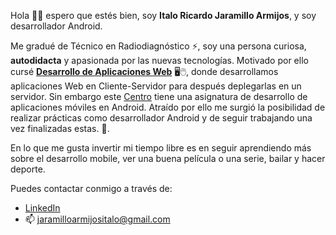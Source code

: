 Hola 🙋‍♂️ espero que estés bien, soy **Italo Ricardo Jaramillo Armijos**, y soy desarrollador Android. <br />

Me gradué de Técnico en Radiodiagnóstico ⚡, soy una persona curiosa, **autodidacta** y apasionada por las nuevas tecnologías. Motivado por ello cursé **[Desarrollo de Aplicaciones Web](https://www.centronelson.org/)** 🖥🖱, donde desarrollamos aplicaciones Web en Cliente-Servidor para después deplegarlas en un servidor. Sin embargo este [Centro](https://www.centronelson.org/) tiene una asignatura de desarrollo de aplicaciones móviles en Android. Atraído por ello me surgió la posibilidad de realizar prácticas como desarrollador Android y de seguir trabajando una vez finalizadas estas. 📲. <br />

En lo que me gusta invertir mi tiempo libre es en seguir aprendiendo más sobre el desarrollo mobile, ver una buena película o una serie, bailar y hacer deporte. 

Puedes contactar conmigo a través de: <br/>
- [LinkedIn](https://www.linkedin.com/in/italo-ricardo-jaramillo-armijos-3b0b68202) 
- 📫 jaramilloarmijositalo@gmail.com

<!--
**italojar/italojar** is a ✨ _special_ ✨ repository because its `README.md` (this file) appears on your GitHub profile.

Here are some ideas to get you started:

- 🔭 I’m currently working on ...
- 🌱 I’m currently learning ...
- 👯 I’m looking to collaborate on ...
- 🤔 I’m looking for help with ...
- 💬 Ask me about ...
- 📫 How to reach me: ...
- 😄 Pronouns: ...
- ⚡ Fun fact: ...
-->
